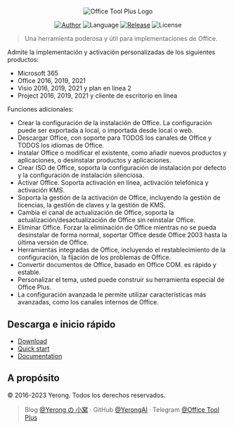 #

<p align="center">
<img alt="Office Tool Plus Logo" src="https://otp.landian.vip/static/images/logo.webp"/>
</p>

<p align="center">
<a href="https://www.coolhub.top/" target="_blank"><img alt="Author" src="https://img.shields.io/badge/Author-Yerong-blue?style=flat-square"/></a>
<img alt="Language" src="https://img.shields.io/badge/Language-C%23-green?style=flat-square"/>
<a href="https://otp.landian.vip/" target="_blank"><img alt="Release" src="https://img.shields.io/github/v/release/YerongAI/Office-Tool?style=flat-square"/></a>
<img alt="License" src="https://img.shields.io/github/license/YerongAI/Office-Tool?style=flat-square"/>
</p>

> Una herramienta poderosa y útil para implementaciones de Office.

Admite la implementación y activación personalizadas de los siguientes productos:

- Microsoft 365
- Office 2016, 2019, 2021
- Visio 2016, 2019, 2021 y plan en línea 2
- Project 2016, 2019, 2021 y cliente de escritorio en línea

Funciones adicionales:

- Crear la configuración de la instalación de Office. La configuración puede ser exportada a local, o importada desde local o web.
- Descargar Office, con soporte para TODOS los canales de Office y TODOS los idiomas de Office.
- Instalar Office o modificar el existente, como añadir nuevos productos y aplicaciones, o desinstalar productos y aplicaciones.
- Crear ISO de Office, soporta la configuración de instalación por defecto y la configuración de instalación silenciosa.
- Activar Office. Soporta activación en línea, activación telefónica y activación KMS.
- Soporta la gestión de la activación de Office, incluyendo la gestión de licencias, la gestión de claves y la gestión de KMS.
- Cambia el canal de actualización de Office, soporta la actualización/desactualización de Office sin reinstalar Office.
- Eliminar Office. Forzar la eliminación de Office mientras no se pueda desinstalar de forma normal, soportar Office desde Office 2003 hasta la última versión de Office.
- Herramientas integradas de Office, incluyendo el restablecimiento de la configuración, la fijación de los problemas de Office.
- Convertir documentos de Office, basado en Office COM. es rápido y estable.
- Personalizar el tema, usted puede construir su herramienta especial de Office Plus.
- La configuración avanzada le permite utilizar características más avanzadas, como los canales internos de Office.

## Descarga e inicio rápido

- [Download](https://otp.landian.vip/download.html)
- [Quick start](https://github.com/YerongAI/Office-Tool/wiki)
- [Documentation](https://otp.landian.vip/help//)

## A propósito

© 2016-2023 Yerong. Todos los derechos reservados.

> Blog [@Yerong の 小窝](https://www.coolhub.top/) · GitHub [@YerongAI](https://github.com/YerongAI) · Telegram [@Office Tool Plus](https://t.me/s/otp_channel)
